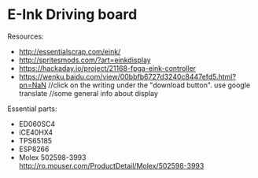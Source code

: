 # E-Ink Driving board

Resources:
  - http://essentialscrap.com/eink/
  - http://spritesmods.com/?art=einkdisplay
  - https://hackaday.io/project/21168-fpga-eink-controller
  - https://wenku.baidu.com/view/00bbfb6727d3240c8447efd5.html?pn=NaN      //click on the writing under the "download button". use google translate
																			//some general info about display
  
  
Essential parts:
  - ED060SC4
  - iCE40HX4
  - TPS65185
  - ESP8266
  - Molex 502598-3993 	http://ro.mouser.com/ProductDetail/Molex/502598-3993
